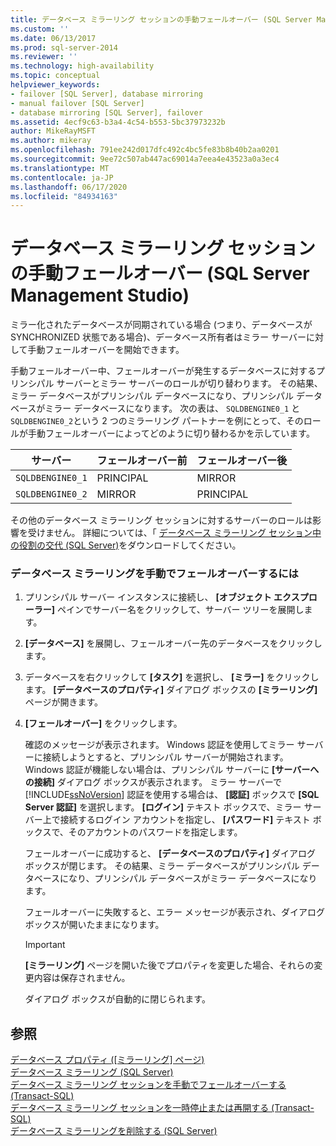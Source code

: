 ```yaml
---
title: データベース ミラーリング セッションの手動フェールオーバー (SQL Server Management Studio) | Microsoft Docs
ms.custom: ''
ms.date: 06/13/2017
ms.prod: sql-server-2014
ms.reviewer: ''
ms.technology: high-availability
ms.topic: conceptual
helpviewer_keywords:
- failover [SQL Server], database mirroring
- manual failover [SQL Server]
- database mirroring [SQL Server], failover
ms.assetid: 4ecf9c63-b3a4-4c54-b553-5bc37973232b
author: MikeRayMSFT
ms.author: mikeray
ms.openlocfilehash: 791ee242d017dfc492c4bc5fe83b8b40b2aa0201
ms.sourcegitcommit: 9ee72c507ab447ac69014a7eea4e43523a0a3ec4
ms.translationtype: MT
ms.contentlocale: ja-JP
ms.lasthandoff: 06/17/2020
ms.locfileid: "84934163"
---
```

# <a name="manually-fail-over-a-database-mirroring-session-sql-server-management-studio"></a>データベース ミラーリング セッションの手動フェールオーバー (SQL Server Management Studio)
  ミラー化されたデータベースが同期されている場合 (つまり、データベースが SYNCHRONIZED 状態である場合)、データベース所有者はミラー サーバーに対して手動フェールオーバーを開始できます。  
  
 手動フェールオーバー中、フェールオーバーが発生するデータベースに対するプリンシパル サーバーとミラー サーバーのロールが切り替わります。 その結果、ミラー データベースがプリンシパル データベースになり、プリンシパル データベースがミラー データベースになります。 次の表は、 `SQLDBENGINE0_1` と `SQLDBENGINE0_2`という 2 つのミラーリング パートナーを例にとって、そのロールが手動フェールオーバーによってどのように切り替わるかを示しています。  
  
|サーバー|フェールオーバー前|フェールオーバー後|  
|------------|---------------------|--------------------|  
|`SQLDBENGINE0_1`|PRINCIPAL|MIRROR|  
|`SQLDBENGINE0_2`|MIRROR|PRINCIPAL|  
  
 その他のデータベース ミラーリング セッションに対するサーバーのロールは影響を受けません。 詳細については、「 [データベース ミラーリング セッション中の役割の交代 &#40;SQL Server&#41;](role-switching-during-a-database-mirroring-session-sql-server.md)をダウンロードしてください。  
  
### <a name="to-manually-fail-over-database-mirroring"></a>データベース ミラーリングを手動でフェールオーバーするには  
  
1.  プリンシパル サーバー インスタンスに接続し、 **[オブジェクト エクスプローラー]** ペインでサーバー名をクリックして、サーバー ツリーを展開します。  
  
2.  **[データベース]** を展開し、フェールオーバー先のデータベースをクリックします。  
  
3.  データベースを右クリックして **[タスク]** を選択し、 **[ミラー]** をクリックします。 **[データベースのプロパティ]** ダイアログ ボックスの **[ミラーリング]** ページが開きます。  
  
4.  **[フェールオーバー]** をクリックします。  
  
     確認のメッセージが表示されます。  Windows 認証を使用してミラー サーバーに接続しようとすると、プリンシパル サーバーが開始されます。 Windows 認証が機能しない場合は、プリンシパル サーバーに **[サーバーへの接続]** ダイアログ ボックスが表示されます。 ミラー サーバーで [!INCLUDE[ssNoVersion](../../includes/ssnoversion-md.md)] 認証を使用する場合は、 **[認証]** ボックスで **[SQL Server 認証]** を選択します。 **[ログイン]** テキスト ボックスで、ミラー サーバー上で接続するログイン アカウントを指定し、 **[パスワード]** テキスト ボックスで、そのアカウントのパスワードを指定します。  
  
     フェールオーバーに成功すると、 **[データベースのプロパティ]** ダイアログ ボックスが閉じます。 その結果、ミラー データベースがプリンシパル データベースになり、プリンシパル データベースがミラー データベースになります。  
  
     フェールオーバーに失敗すると、エラー メッセージが表示され、ダイアログ ボックスが開いたままになります。  
  
    > [!IMPORTANT]  
    >  **[ミラーリング]** ページを開いた後でプロパティを変更した場合、それらの変更内容は保存されません。  
  
     ダイアログ ボックスが自動的に閉じられます。  
  
## <a name="see-also"></a>参照  
 [データベース プロパティ &#40;[ミラーリング] ページ&#41;](../../relational-databases/databases/database-properties-mirroring-page.md)   
 [データベース ミラーリング &#40;SQL Server&#41;](database-mirroring-sql-server.md)   
 [データベース ミラーリング セッションを手動でフェールオーバーする &#40;Transact-SQL&#41;](manually-fail-over-a-database-mirroring-session-transact-sql.md)   
 [データベース ミラーリング セッションを一時停止または再開する &#40;Transact-SQL&#41;](pause-or-resume-a-database-mirroring-session-sql-server.md)   
 [データベース ミラーリングを削除する &#40;SQL Server&#41;](remove-database-mirroring-sql-server.md)  
  
  
